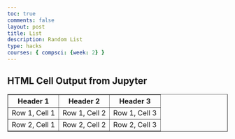 ```yaml
---
toc: true
comments: false
layout: post
title: List
description: Random List
type: hacks
courses: { compsci: {week: 2} }
---
```


<h2>HTML Cell Output from Jupyter</h2>
 
<!-- Body contains the contents of the Document -->
<html>
<head>
    <title>Simple HTML Table</title>
</head>
<body>
    <table border="1">
        <tr>
            <th>Header 1</th>
            <th>Header 2</th>
            <th>Header 3</th>
        </tr>
        <tr>
            <td>Row 1, Cell 1</td>
            <td>Row 1, Cell 2</td>
            <td>Row 1, Cell 3</td>
        </tr>
        <tr>
            <td>Row 2, Cell 1</td>
            <td>Row 2, Cell 2</td>
            <td>Row 2, Cell 3</td>
        </tr>
    </table>
</body>
</html>